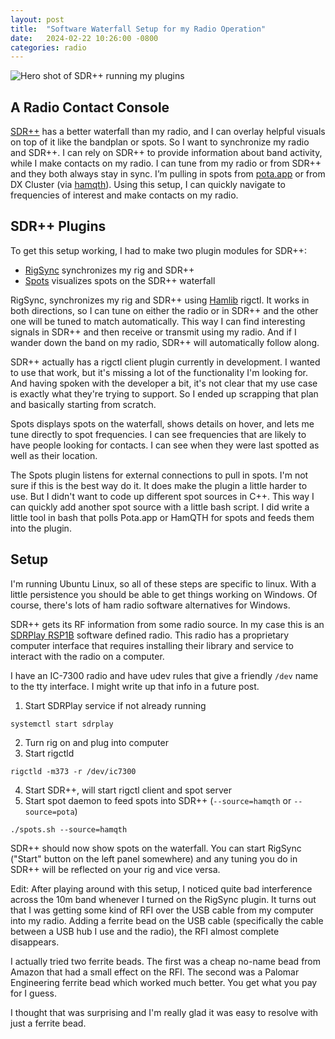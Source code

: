```yaml
---
layout: post
title:  "Software Waterfall Setup for my Radio Operation"
date:   2024-02-22 10:26:00 -0800
categories: radio
---
```


![Hero shot of SDR++ running my plugins]({{site.baseurl}}/assets/images/sdrpp_rigsync_spots.png)

## A Radio Contact Console

[SDR++](sdrpp) has a better waterfall than my radio, and I can overlay helpful
visuals on top of it like the bandplan or spots. So I want to synchronize my
radio and SDR++. I can rely on SDR++ to provide information about band
activity, while I make contacts on my radio. I can tune from my radio or from
SDR++ and they both always stay in sync. I’m pulling in spots from
[pota.app](potaapp) or from DX Cluster (via [hamqth](hamqth)). Using this
setup, I can quickly navigate to frequencies of interest and make contacts on
my radio.

## SDR++ Plugins

To get this setup working, I had to make two plugin modules for SDR++:

 * [RigSync](rigsync) synchronizes my rig and SDR++
 * [Spots](spots) visualizes spots on the SDR++ waterfall

RigSync, synchronizes my rig and SDR++ using [Hamlib](hamlib) rigctl. It works
in both directions, so I can tune on either the radio or in SDR++ and the other
one will be tuned to match automatically. This way I can find interesting
signals in SDR++ and then receive or transmit using my radio. And if I wander
down the band on my radio, SDR++ will automatically follow along.

SDR++ actually has a rigctl client plugin currently in development. I wanted to
use that work, but it's missing a lot of the functionality I'm looking for. And
having spoken with the developer a bit, it's not clear that my use case is
exactly what they're trying to support. So I ended up scrapping that plan and
basically starting from scratch.

Spots displays spots on the waterfall, shows details on hover, and lets me tune
directly to spot frequencies. I can see frequencies that are likely to have
people looking for contacts. I can see when they were last spotted as well as
their location.

The Spots plugin listens for external connections to pull in spots. I'm not
sure if this is the best way do it. It does make the plugin a little harder to
use. But I didn't want to code up different spot sources in C++. This way I can
quickly add another spot source with a little bash script. I did write a little
tool in bash that polls Pota.app or HamQTH for spots and feeds them into the
plugin.

## Setup

I'm running Ubuntu Linux, so all of these steps are specific to linux. With a
little persistence you should be able to get things working on Windows. Of
course, there's lots of ham radio software alternatives for Windows.

SDR++ gets its RF information from some radio source. In my case this is an
[SDRPlay RSP1B](sdrplay_rsp1b) software defined radio. This radio has a
proprietary computer interface that requires installing their library and
service to interact with the radio on a computer.

I have an IC-7300 radio and have udev rules that give a friendly `/dev` name to
the tty interface. I might write up that info in a future post.

1. Start SDRPlay service if not already running
```
systemctl start sdrplay
```
2. Turn rig on and plug into computer
3. Start rigctld
```
rigctld -m373 -r /dev/ic7300
```
4. Start SDR++, will start rigctl client and spot server
5. Start spot daemon to feed spots into SDR++ (`--source=hamqth` or `--source=pota`)
```
./spots.sh --source=hamqth
```

SDR++ should now show spots on the waterfall. You can start RigSync ("Start"
button on the left panel somewhere) and any tuning you do in SDR++ will be
reflected on your rig and vice versa.

Edit: After playing around with this setup, I noticed quite bad interference
across the 10m band whenever I turned on the RigSync plugin. It turns out that
I was getting some kind of RFI over the USB cable from my computer into my
radio. Adding a ferrite bead on the USB cable (specifically the cable between a
USB hub I use and the radio), the RFI almost complete disappears.

I actually tried two ferrite beads. The first was a cheap no-name bead from
Amazon that had a small effect on the RFI. The second was a Palomar Engineering
ferrite bead which worked much better. You get what you pay for I guess.

I thought that was surprising and I'm really glad it was easy to resolve with
just a ferrite bead.


[sdrpp]: <https://www.sdrpp.org/> "SDR++ visualizes radio signals on a waterfall"
[potaapp]: <https://pota.app> "Pota.app hosts information about parks on the air activations"
[hamqth]: <https://www.hamqth.com> "HamQTH has an API that shares dxcluster spots"
[rigsync]: <https://github.com/gerner/sdrpp-rigsync> "SDR++ RigSync plugin synchronizes frequencies for a rig and SDR++"
[spots]: <https://github.com/gerner/sdrpp-spots> "SDR++ Spots plugin adds spots to an SDR++ waterfall"
[hamlib]: <https://hamlib.github.io/> "Hamlib is a library and tools that provides radio control"
[sdrplay_rsp1b]: <https://www.sdrplay.com/rsp1b/> "SDRPlay RSP1B software defined radio"
